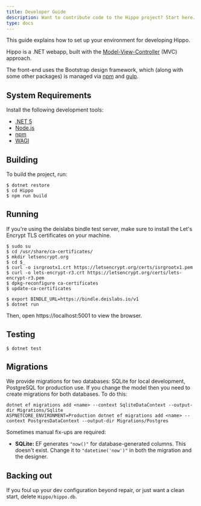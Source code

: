 ```yaml
---
title: Developer Guide
description: Want to contribute code to the Hippo project? Start here. 
type: docs
---
```


This guide explains how to set up your environment for developing Hippo.

Hippo is a .NET webapp, built with the [Model-View-Controller](https://docs.microsoft.com/en-us/aspnet/core/tutorials/first-mvc-app/start-mvc?view=aspnetcore-5.0&tabs=visual-studio) (MVC) approach.

The front-end uses the Bootstrap design framework, which (along with some other packages) is managed via [npm](https://www.npmjs.com/) and [gulp](https://gulpjs.com/).

## System Requirements

Install the following development tools:

- [.NET 5](https://dot.net/)
- [Node.js](https://nodejs.org/en/download/)
- [npm](https://www.npmjs.com/get-npm)
- [WAGI](https://github.com/deislabs/wagi)

## Building

To build the project, run:

```console
$ dotnet restore
$ cd Hippo
$ npm run build
```

## Running

If you're using the deislabs bindle test server, make sure to install the Let's Encrypt TLS
certificates on your machine.

```console
$ sudo su
$ cd /usr/share/ca-certificates/
$ mkdir letsencrypt.org
$ cd $_
$ curl -o isrgrootx1.crt https://letsencrypt.org/certs/isrgrootx1.pem
$ curl -o lets-encrypt-r3.crt https://letsencrypt.org/certs/lets-encrypt-r3.pem
$ dpkg-reconfigure ca-certificates
$ update-ca-certificates
```

```console
$ export BINDLE_URL=https://bindle.deislabs.io/v1
$ dotnet run
```

Then, open https://localhost:5001 to view the browser.

## Testing

```console
$ dotnet test
```

## Migrations

We provide migrations for two databases: SQLite for local development, PostgreSQL for
production use. If you change the model then you need to create migrations for both
databases.  To do this:

```
dotnet ef migrations add <name> --context SqliteDataContext --output-dir Migrations/Sqlite
ASPNETCORE_ENVIRONMENT=Production dotnet ef migrations add <name> --context PostgresDataContext --output-dir Migrations/Postgres
```

Sometimes manual fix-ups are required:

* **SQLite:** EF generates `"now()"` for database-generated columns. This doesn't exist. Change
  it to `"datetime('now')"` in both the migration and the designer.

## Backing out

If you foul up your dev configuration beyond repair, or just want a clean start, delete `Hippo/hippo.db`.
